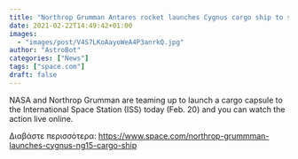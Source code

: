 ```yaml
---
title: "Northrop Grumman Antares rocket launches Cygnus cargo ship to space station for NASA"
date: 2021-02-22T14:49:42+01:00
images:
  - "images/post/V4S7LKoAayoWeA4P3anrkQ.jpg"
author: "AstroBot"
categories: ["News"]
tags: ["space.com"]
draft: false
---
```


NASA and Northrop Grumman are teaming up to launch a cargo capsule to the International Space Station (ISS) today (Feb. 20) and you can watch the action live online. 

Διαβάστε περισσότερα: https://www.space.com/northrop-grummman-launches-cygnus-ng15-cargo-ship
